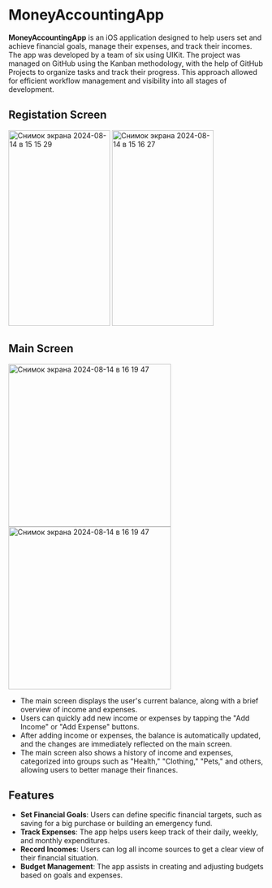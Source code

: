 # MoneyAccountingApp
**MoneyAccountingApp** is an iOS application designed to help users set and achieve financial goals, manage their expenses, and track their incomes. 
The app was developed by a team of six using UIKit. 
The project was managed on GitHub using the Kanban methodology, with the help of GitHub Projects to organize tasks and track their progress. 
This approach allowed for efficient workflow management and visibility into all stages of development.

## Registation Screen
<img width="200" height="385" alt="Снимок экрана 2024-08-14 в 15 15 29" src="https://github.com/user-attachments/assets/cd177399-2bb9-4b1d-96f9-f19d0631ae82">
<img width="200" height="385" alt="Снимок экрана 2024-08-14 в 15 16 27" src="https://github.com/user-attachments/assets/be897250-ac55-4073-8048-49accd121550">

## Main Screen
<img width="320" alt="Снимок экрана 2024-08-14 в 16 19 47" src="https://github.com/user-attachments/assets/5e3247bf-5db7-49cb-bfda-aaa672555ce5">
<img width="320" alt="Снимок экрана 2024-08-14 в 16 19 47" src="https://github.com/user-attachments/assets/fbcd9390-2fa7-4e52-8fb1-3f51945984d2">

- The main screen displays the user's current balance, along with a brief overview of income and expenses.
- Users can quickly add new income or expenses by tapping the "Add Income" or "Add Expense" buttons.
- After adding income or expenses, the balance is automatically updated, and the changes are immediately reflected on the main screen.
- The main screen also shows a history of income and expenses, categorized into groups such as "Health," "Clothing," "Pets," and others, allowing users to better manage their finances.

## Features

- **Set Financial Goals**: Users can define specific financial targets, such as saving for a big purchase or building an emergency fund.
- **Track Expenses**: The app helps users keep track of their daily, weekly, and monthly expenditures.
- **Record Incomes**: Users can log all income sources to get a clear view of their financial situation.
- **Budget Management**: The app assists in creating and adjusting budgets based on goals and expenses.


